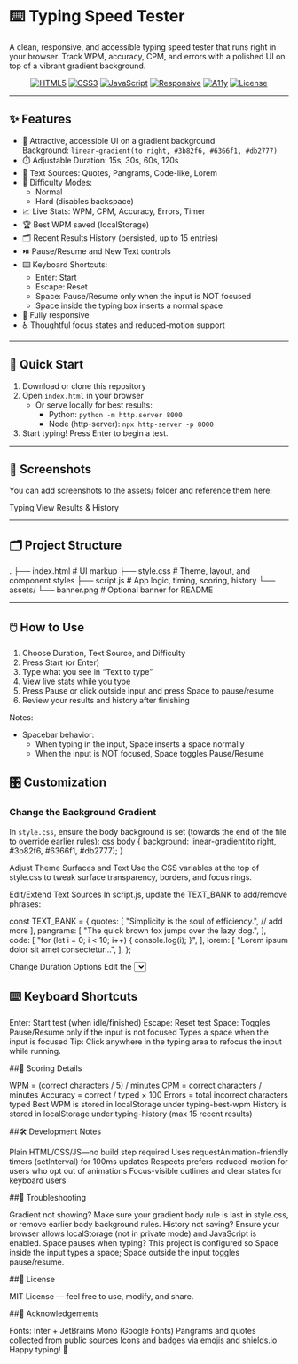 # ⌨️ Typing Speed Tester

A clean, responsive, and accessible typing speed tester that runs right in your browser. Track WPM, accuracy, CPM, and errors with a polished UI on top of a vibrant gradient background.

<p align="center">
  <a href="#"><img alt="HTML5" src="https://img.shields.io/badge/HTML5-E34F26?logo=html5&logoColor=white"></a>
  <a href="#"><img alt="CSS3" src="https://img.shields.io/badge/CSS3-1572B6?logo=css3&logoColor=white"></a>
  <a href="#"><img alt="JavaScript" src="https://img.shields.io/badge/JavaScript-323330?logo=javascript&logoColor=F7DF1E"></a>
  <a href="#"><img alt="Responsive" src="https://img.shields.io/badge/Responsive-Yes-22c55e"></a>
  <a href="#"><img alt="A11y" src="https://img.shields.io/badge/Accessibility-A11y-8b5cf6"></a>
  <a href="#"><img alt="License" src="https://img.shields.io/badge/License-MIT-0ea5e9"></a>
</p>

---

## ✨ Features

- 🎨 Attractive, accessible UI on a gradient background  
  Background: `linear-gradient(to right, #3b82f6, #6366f1, #db2777)`
- ⏱️ Adjustable Duration: 15s, 30s, 60s, 120s
- 🧠 Text Sources: Quotes, Pangrams, Code-like, Lorem
- 🧩 Difficulty Modes:
  - Normal
  - Hard (disables backspace)
- 📈 Live Stats: WPM, CPM, Accuracy, Errors, Timer
- 🏆 Best WPM saved (localStorage)
- 🗂️ Recent Results History (persisted, up to 15 entries)
- ⏯️ Pause/Resume and New Text controls
- ⌨️ Keyboard Shortcuts:
  - Enter: Start
  - Escape: Reset
  - Space: Pause/Resume only when the input is NOT focused
  - Space inside the typing box inserts a normal space
- 📱 Fully responsive
- ♿ Thoughtful focus states and reduced-motion support

---

## 🚀 Quick Start

1. Download or clone this repository
2. Open `index.html` in your browser  
   - Or serve locally for best results:
     - Python: `python -m http.server 8000`
     - Node (http-server): `npx http-server -p 8000`
3. Start typing! Press Enter to begin a test.

---

## 📸 Screenshots
You can add screenshots to the assets/ folder and reference them here:

Typing View
Results & History

---

## 🗂️ Project Structure


. ├── index.html # UI markup ├── style.css # Theme, layout, and component styles ├── script.js # App logic, timing, scoring, history └── assets/ └── banner.png # Optional banner for README


---

## 🖱️ How to Use

1. Choose Duration, Text Source, and Difficulty
2. Press Start (or Enter)
3. Type what you see in “Text to type”
4. View live stats while you type
5. Press Pause or click outside input and press Space to pause/resume
6. Review your results and history after finishing

Notes:
- Spacebar behavior:
  - When typing in the input, Space inserts a space normally
  - When the input is NOT focused, Space toggles Pause/Resume


## 🎛️ Customization

### Change the Background Gradient

In `style.css`, ensure the body background is set (towards the end of the file to override earlier rules):
css
body {
  background: linear-gradient(to right, #3b82f6, #6366f1, #db2777);
}

Adjust Theme Surfaces and Text
Use the CSS variables at the top of style.css to tweak surface transparency, borders, and focus rings.

Edit/Extend Text Sources
In script.js, update the TEXT_BANK to add/remove phrases:

const TEXT_BANK = {
  quotes: [
    "Simplicity is the soul of efficiency.",
    // add more
  ],
  pangrams: [
    "The quick brown fox jumps over the lazy dog.",
  ],
  code: [
    "for (let i = 0; i < 10; i++) { console.log(i); }",
  ],
  lorem: [
    "Lorem ipsum dolor sit amet consectetur...",
  ],
};


Change Duration Options
Edit the <select id="duration-select"> options in index.html.

## ⌨️ Keyboard Shortcuts

Enter: Start test (when idle/finished)
Escape: Reset test
Space:
Toggles Pause/Resume only if the input is not focused
Types a space when the input is focused
Tip: Click anywhere in the typing area to refocus the input while running.

##🧪 Scoring Details

WPM = (correct characters / 5) / minutes
CPM = correct characters / minutes
Accuracy = correct / typed × 100
Errors = total incorrect characters typed
Best WPM is stored in localStorage under typing-best-wpm
History is stored in localStorage under typing-history (max 15 recent results)

##🛠️ Development Notes

Plain HTML/CSS/JS—no build step required
Uses requestAnimation-friendly timers (setInterval) for 100ms updates
Respects prefers-reduced-motion for users who opt out of animations
Focus-visible outlines and clear states for keyboard users

##🐞 Troubleshooting

Gradient not showing?
Make sure your gradient body rule is last in style.css, or remove earlier body background rules.
History not saving?
Ensure your browser allows localStorage (not in private mode) and JavaScript is enabled.
Space pauses when typing?
This project is configured so Space inside the input types a space; Space outside the input toggles pause/resume.

##📄 License

MIT License — feel free to use, modify, and share.

##🙌 Acknowledgements

Fonts: Inter + JetBrains Mono (Google Fonts)
Pangrams and quotes collected from public sources
Icons and badges via emojis and shields.io
Happy typing! 🎉
